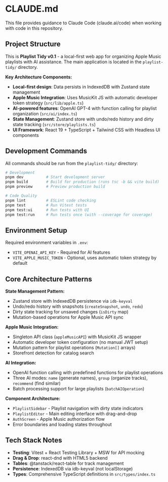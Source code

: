 # CLAUDE.md

This file provides guidance to Claude Code (claude.ai/code) when working with code in this repository.

## Project Structure

This is **Playlist Tidy v0.1** - a local-first web app for organizing Apple Music playlists with AI assistance. The main application is located in the `playlist-tidy/` directory.

**Key Architecture Components:**

- **Local-first design**: Data persists in IndexedDB with Zustand state management
- **Apple Music Integration**: Uses MusicKit JS with automatic developer token strategy (`src/lib/apple.ts`)
- **AI-powered features**: OpenAI GPT-4 with function calling for playlist organization (`src/ai/index.ts`)
- **State Management**: Zustand store with undo/redo history and dirty state tracking (`src/store/playlists.ts`)
- **UI Framework**: React 19 + TypeScript + Tailwind CSS with Headless UI components

## Development Commands

All commands should be run from the `playlist-tidy/` directory:

```bash
# Development
pnpm dev          # Start development server
pnpm build        # Build for production (runs tsc -b && vite build)
pnpm preview      # Preview production build

# Code Quality
pnpm lint         # ESLint code checking
pnpm test         # Run Vitest tests
pnpm test:ui      # Run tests with UI
pnpm test:run     # Run tests once (with --coverage for coverage)
```

## Environment Setup

Required environment variables in `.env`:
- `VITE_OPENAI_API_KEY` - Required for AI features
- `VITE_APPLE_MUSIC_TOKEN` - Optional, uses automatic token strategy by default

## Core Architecture Patterns

**State Management Pattern:**
- Zustand store with IndexedDB persistence via `idb-keyval`
- Undo/redo history with snapshots (`createSnapshot`, `undo`, `redo`)
- Dirty state tracking for unsaved changes (`isDirty` map)
- Mutation-based operations for Apple Music API sync

**Apple Music Integration:**
- Singleton API class (`appleMusicAPI`) with MusicKit JS wrapper
- Automatic developer token configuration (no manual JWT setup)
- Mutation pattern for playlist operations (`Mutation[]` arrays)
- Storefront detection for catalog search

**AI Integration:**
- OpenAI function calling with predefined functions for playlist operations
- Three AI modes: `name` (generate names), `group` (organize tracks), `recommend` (find similar)
- Batch processing support for large playlists (`batchAIOperation`)

**Component Architecture:**
- `PlaylistSidebar` - Playlist navigation with dirty state indicators
- `PlaylistEditor` - Main editing interface with drag-and-drop
- `AuthScreen` - Apple Music authorization flow
- Error boundaries and loading states throughout

## Tech Stack Notes

- **Testing**: Vitest + React Testing Library + MSW for API mocking
- **Drag & Drop**: react-dnd with HTML5 backend
- **Tables**: @tanstack/react-table for track management
- **Persistence**: IndexedDB via idb-keyval (not localStorage)
- **Types**: Comprehensive TypeScript definitions in `src/types/index.ts`